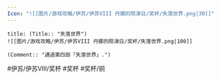 ```yaml
---
Icon: "![[图片/游戏攻略/伊苏/伊苏VIII 丹娜的陨涕日/奖杯/失落世界.png|30]]"
---
```

```ad-common-bronze-trophy
title: (Title:: "失落世界")
![[图片/游戏攻略/伊苏/伊苏VIII 丹娜的陨涕日/奖杯/失落世界.png|100]]

(Comment:: "通過第四部「失落世界」.")
```

#伊苏/伊苏VIII/奖杯 #奖杯 #奖杯/铜
